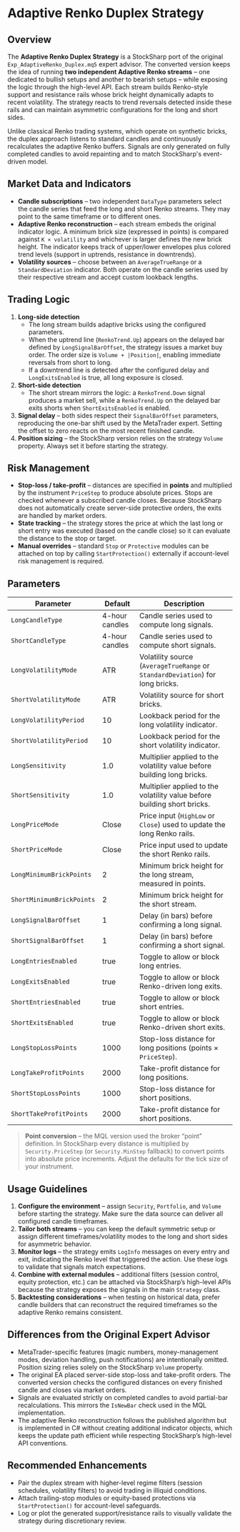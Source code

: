 # Adaptive Renko Duplex Strategy

## Overview
The **Adaptive Renko Duplex Strategy** is a StockSharp port of the original `Exp_AdaptiveRenko_Duplex.mq5` expert advisor. The converted version keeps the idea of running **two independent Adaptive Renko streams** – one dedicated to bullish setups and another to bearish setups – while exposing the logic through the high-level API. Each stream builds Renko-style support and resistance rails whose brick height dynamically adapts to recent volatility. The strategy reacts to trend reversals detected inside these rails and can maintain asymmetric configurations for the long and short sides.

Unlike classical Renko trading systems, which operate on synthetic bricks, the duplex approach listens to standard candles and continuously recalculates the adaptive Renko buffers. Signals are only generated on fully completed candles to avoid repainting and to match StockSharp's event-driven model.

## Market Data and Indicators
- **Candle subscriptions** – two independent `DataType` parameters select the candle series that feed the long and short Renko streams. They may point to the same timeframe or to different ones.
- **Adaptive Renko reconstruction** – each stream embeds the original indicator logic. A minimum brick size (expressed in points) is compared against `K × volatility` and whichever is larger defines the new brick height. The indicator keeps track of upper/lower envelopes plus colored trend levels (support in uptrends, resistance in downtrends).
- **Volatility sources** – choose between an `AverageTrueRange` or a `StandardDeviation` indicator. Both operate on the candle series used by their respective stream and accept custom lookback lengths.

## Trading Logic
1. **Long-side detection**
   - The long stream builds adaptive bricks using the configured parameters.
   - When the uptrend line (`RenkoTrend.Up`) appears on the delayed bar defined by `LongSignalBarOffset`, the strategy issues a market buy order. The order size is `Volume + |Position|`, enabling immediate reversals from short to long.
   - If a downtrend line is detected after the configured delay and `LongExitsEnabled` is true, all long exposure is closed.
2. **Short-side detection**
   - The short stream mirrors the logic: a `RenkoTrend.Down` signal produces a market sell, while a `RenkoTrend.Up` on the delayed bar exits shorts when `ShortExitsEnabled` is enabled.
3. **Signal delay** – both sides respect their `SignalBarOffset` parameters, reproducing the one-bar shift used by the MetaTrader expert. Setting the offset to zero reacts on the most recent finished candle.
4. **Position sizing** – the StockSharp version relies on the strategy `Volume` property. Always set it before starting the strategy.

## Risk Management
- **Stop-loss / take-profit** – distances are specified in **points** and multiplied by the instrument `PriceStep` to produce absolute prices. Stops are checked whenever a subscribed candle closes. Because StockSharp does not automatically create server-side protective orders, the exits are handled by market orders.
- **State tracking** – the strategy stores the price at which the last long or short entry was executed (based on the candle close) so it can evaluate the distance to the stop or target.
- **Manual overrides** – standard `Stop` or `Protective` modules can be attached on top by calling `StartProtection()` externally if account-level risk management is required.

## Parameters
| Parameter | Default | Description |
|-----------|---------|-------------|
| `LongCandleType` | 4-hour candles | Candle series used to compute long signals. |
| `ShortCandleType` | 4-hour candles | Candle series used to compute short signals. |
| `LongVolatilityMode` | ATR | Volatility source (`AverageTrueRange` or `StandardDeviation`) for long bricks. |
| `ShortVolatilityMode` | ATR | Volatility source for short bricks. |
| `LongVolatilityPeriod` | 10 | Lookback period for the long volatility indicator. |
| `ShortVolatilityPeriod` | 10 | Lookback period for the short volatility indicator. |
| `LongSensitivity` | 1.0 | Multiplier applied to the volatility value before building long bricks. |
| `ShortSensitivity` | 1.0 | Multiplier applied to the volatility value before building short bricks. |
| `LongPriceMode` | Close | Price input (`HighLow` or `Close`) used to update the long Renko rails. |
| `ShortPriceMode` | Close | Price input used to update the short Renko rails. |
| `LongMinimumBrickPoints` | 2 | Minimum brick height for the long stream, measured in points. |
| `ShortMinimumBrickPoints` | 2 | Minimum brick height for the short stream. |
| `LongSignalBarOffset` | 1 | Delay (in bars) before confirming a long signal. |
| `ShortSignalBarOffset` | 1 | Delay (in bars) before confirming a short signal. |
| `LongEntriesEnabled` | true | Toggle to allow or block long entries. |
| `LongExitsEnabled` | true | Toggle to allow or block Renko-driven long exits. |
| `ShortEntriesEnabled` | true | Toggle to allow or block short entries. |
| `ShortExitsEnabled` | true | Toggle to allow or block Renko-driven short exits. |
| `LongStopLossPoints` | 1000 | Stop-loss distance for long positions (points × `PriceStep`). |
| `LongTakeProfitPoints` | 2000 | Take-profit distance for long positions. |
| `ShortStopLossPoints` | 1000 | Stop-loss distance for short positions. |
| `ShortTakeProfitPoints` | 2000 | Take-profit distance for short positions. |

> **Point conversion** – the MQL version used the broker “point” definition. In StockSharp every distance is multiplied by `Security.PriceStep` (or `Security.MinStep` fallback) to convert points into absolute price increments. Adjust the defaults for the tick size of your instrument.

## Usage Guidelines
1. **Configure the environment** – assign `Security`, `Portfolio`, and `Volume` before starting the strategy. Make sure the data source can deliver all configured candle timeframes.
2. **Tailor both streams** – you can keep the default symmetric setup or assign different timeframes/volatility modes to the long and short sides for asymmetric behavior.
3. **Monitor logs** – the strategy emits `LogInfo` messages on every entry and exit, indicating the Renko level that triggered the action. Use these logs to validate that signals match expectations.
4. **Combine with external modules** – additional filters (session control, equity protection, etc.) can be attached via StockSharp’s high-level APIs because the strategy exposes the signals in the main `Strategy` class.
5. **Backtesting considerations** – when testing on historical data, prefer candle builders that can reconstruct the required timeframes so the adaptive Renko remains consistent.

## Differences from the Original Expert Advisor
- MetaTrader-specific features (magic numbers, money-management modes, deviation handling, push notifications) are intentionally omitted. Position sizing relies solely on the StockSharp `Volume` property.
- The original EA placed server-side stop-loss and take-profit orders. The converted version checks the configured distances on every finished candle and closes via market orders.
- Signals are evaluated strictly on completed candles to avoid partial-bar recalculations. This mirrors the `IsNewBar` check used in the MQL implementation.
- The adaptive Renko reconstruction follows the published algorithm but is implemented in C# without creating additional indicator objects, which keeps the update path efficient while respecting StockSharp’s high-level API conventions.

## Recommended Enhancements
- Pair the duplex stream with higher-level regime filters (session schedules, volatility filters) to avoid trading in illiquid conditions.
- Attach trailing-stop modules or equity-based protections via `StartProtection()` for account-level safeguards.
- Log or plot the generated support/resistance rails to visually validate the strategy during discretionary review.
